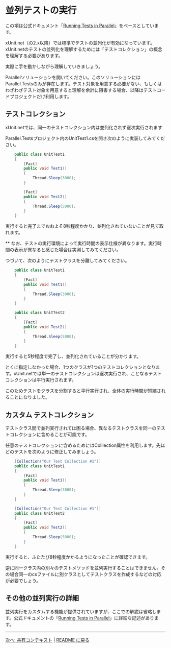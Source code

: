 # 並列テストの実行

この項は公式ドキュメント「[Running Tests in Parallel](https://xunit.net/docs/running-tests-in-parallel)」をベースとしています。

xUnit.net（の2.x以降）では標準でテストの並列化が有効になっています。xUnit.netのテストの並列化を理解するためには「テストコレクション」の概念を理解する必要があります。

実際に手を動かしながら理解していきましょう。

Parallelソリューションを開いてください。このソリューションにはParallel.Testsのみが存在します。テスト対象を用意する必要がない、もしくはわざわざテスト対象を用意すると理解を余計に阻害する場合、以降はテストコードプロジェクトだけ利用します。

## テストコレクション

xUnit.netでは、同一のテストコレクション内は並列化されず逐次実行されます

Parallel.Testsプロジェクト内のUnitTest1.csを開き次のように実装してみてください。

```cs
    public class UnitTest1
    {
        [Fact]
        public void Test1()
        {
            Thread.Sleep(3000);
        }

        [Fact]
        public void Test2()
        {
            Thread.Sleep(5000);
        }
    }
```

実行すると完了までおおよそ8秒程度かかり、並列化されていないことが見て取れます。

** なお、テストの実行環境によって実行時間の表示仕様が異なります。実行時間の表示が異なると感じた場合は実測してみてください。

つづいて、次のようにテストクラスを分離してみてください。

```cs
    public class UnitTest1
    {
        [Fact]
        public void Test1()
        {
            Thread.Sleep(3000);
        }
    }

    public class UnitTest2
    {
        [Fact]
        public void Test2()
        {
            Thread.Sleep(5000);
        }
    }
```

実行すると5秒程度で完了し、並列化されていることが分かります。

とくに指定しなかった場合、1つのクラスが1つのテストコレクションとなります。xUnit.netでは単一のテストコレクションは逐次実行され、ことなるテストコレクションは平行実行されます。

このためテストをクラスを分割すると平行実行され、全体の実行時間が短縮されることになりました。

## カスタム テストコレクション

テストクラス間で並列実行されては困る場合、異なるテストクラスを同一のテストコレクションに含めることが可能です。

任意のテストコレクションに含めるためにはColllection属性を利用します。先ほどのテストを次のように修正してみましょう。

```cs
    [Collection("Our Test Collection #1")]
    public class UnitTest1
    {
        [Fact]
        public void Test1()
        {
            Thread.Sleep(3000);
        }
    }

    [Collection("Our Test Collection #1")]
    public class UnitTest2
    {
        [Fact]
        public void Test2()
        {
            Thread.Sleep(5000);
        }
    }
```

実行すると、ふたたび8秒程度かかるようになったことが確認できます。

逆に同一クラス内の別々のテストメソッドを並列実行することはできません。その場合同一のcsファイルに別クラスとしてテストクラスを作成するなどの対応が必要でしょう。

## その他の並列実行の詳細

並列実行をカスタムする機能が提供されていますが、ここでの解説は省略します。公式ドキュメントの「[Running Tests in Parallel](https://xunit.net/docs/running-tests-in-parallel)」に詳細な記述があります。

---

[次へ: 共有コンテキスト](./Shared-Context.md) | [README に戻る](../README.md)